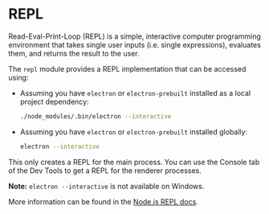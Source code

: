 # REPL

Read-Eval-Print-Loop (REPL) is a simple, interactive computer programming
environment that takes single user inputs (i.e. single expressions), evaluates
them, and returns the result to the user.

The `repl` module provides a REPL implementation that can be accessed using:

* Assuming you have `electron` or `electron-prebuilt` installed as a local
  project dependency:

  ```sh
  ./node_modules/.bin/electron --interactive
  ```

* Assuming you have `electron` or `electron-prebuilt` installed globally:

  ```sh
  electron --interactive
  ```

This only creates a REPL for the main process. You can use the Console tab of
the Dev Tools to get a REPL for the renderer processes.

**Note:** `electron --interactive` is not available on Windows.

More information can be found in the
[Node.js REPL docs](https://nodejs.org/dist/latest/docs/api/repl.html).
